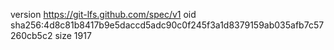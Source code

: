version https://git-lfs.github.com/spec/v1
oid sha256:4d8c81b8417b9e5daccd5adc90c0f245f3a1d8379159ab035afb7c57260cb5c2
size 1917
